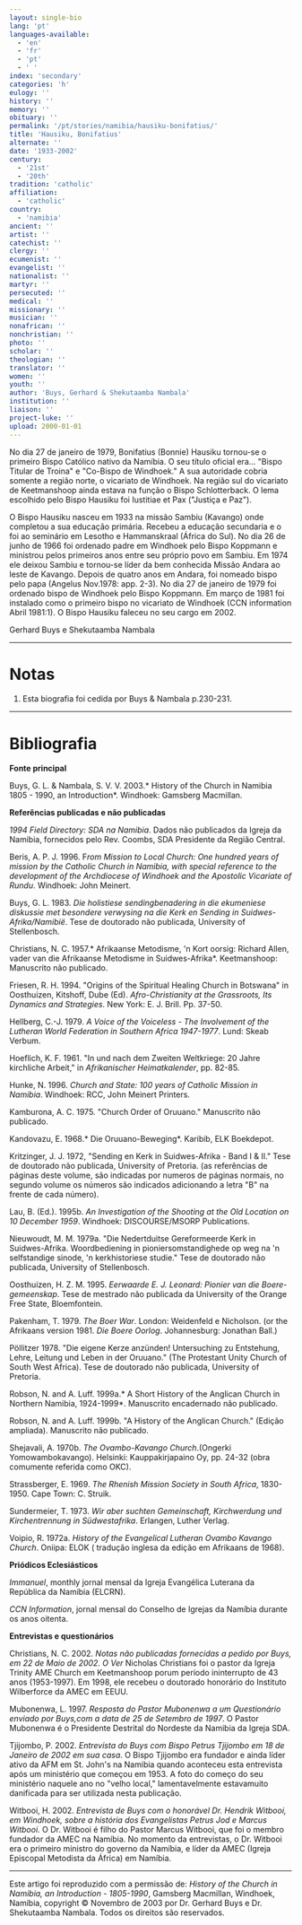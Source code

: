 ```yaml
---
layout: single-bio
lang: 'pt'
languages-available:
  - 'en'
  - 'fr'
  - 'pt'
  - ' '
index: 'secondary'
categories: 'h'
eulogy: ''
history: ''
memory: ''
obituary: ''
permalink: '/pt/stories/namibia/hausiku-bonifatius/'
title: 'Hausiku, Bonifatius'
alternate: ''
date: '1933-2002'
century:
  - '21st'
  - '20th'
tradition: 'catholic'
affiliation:
  - 'catholic'
country:
  - 'namibia'
ancient: ''
artist: ''
catechist: ''
clergy: ''
ecumenist: ''
evangelist: ''
nationalist: ''
martyr: ''
persecuted: ''
medical: ''
missionary: ''
musician: ''
nonafrican: ''
nonchristian: ''
photo: ''
scholar: ''
theologian: ''
translator: ''
women: ''
youth: ''
author: 'Buys, Gerhard & Shekutaamba Nambala'
institution: ''
liaison: ''
project-luke: ''
upload: 2000-01-01
---
```



No dia 27 de janeiro de 1979, Bonifatius (Bonnie) Hausiku tornou-se o primeiro Bispo Católico nativo da Namíbia. O seu título oficial era... "Bispo Titular de Troina" e "Co-Bispo de Windhoek." A sua autoridade cobria somente a região norte, o vicariato de Windhoek. Na região sul do vicariato de Keetmanshoop ainda estava na função o Bispo Schlotterback. O lema escolhido pelo Bispo Hausiku foi Iustitiae et Pax ("Justiça e Paz").

O Bispo Hausiku nasceu em 1933 na missão Sambiu (Kavango) onde completou a sua educação primária. Recebeu a educação secundaria e o foi ao seminário em Lesotho e Hammanskraal (África do Sul). No dia 26 de junho de 1966 foi ordenado padre em Windhoek pelo Bispo Koppmann e ministrou pelos primeiros anos entre seu próprio povo em Sambiu. Em 1974 ele deixou Sambiu e tornou-se líder da bem conhecida Missão Andara ao leste de Kavango. Depois de quatro anos em Andara, foi nomeado bispo pelo papa (Angelus Nov.1978: app. 2-3). No dia 27 de janeiro de 1979 foi ordenado bispo de Windhoek pelo Bispo Koppmann. Em março de 1981 foi instalado como o primeiro bispo no vicariato de Windhoek (CCN information  Abril 1981:1). O Bispo Hausiku faleceu no seu cargo em 2002.

Gerhard Buys e Shekutaamba Nambala

---

# Notas

1. Esta biografia foi cedida por Buys & Nambala p.230-231.

---

# Bibliografia

**Fonte principal**

Buys, G. L. & Nambala, S. V. V. 2003.* History of the Church in Namibia 1805 - 1990, an Introduction*. Windhoek: Gamsberg Macmillan.

**Referências publicadas e não publicadas**

*1994 Field Directory: SDA na Namibia*. Dados não publicados da Igreja da Namibia, fornecidos pelo Rev. Coombs, SDA Presidente da Região Central.

Beris, A. P. J. 1996. F*rom Mission to Local Church: One hundred years of mission by the Catholic Church in Namibia, with special reference to the development of the Archdiocese of Windhoek and the Apostolic Vicariate of Rundu*. Windhoek: John Meinert.

Buys, G. L. 1983. *Die holistiese sendingbenadering in die ekumeniese diskussie met besondere verwysing na die Kerk en Sending in Suidwes-Afrika/Namibië*. Tese de doutorado não publicada, University of Stellenbosch.

Christians, N. C. 1957.* Afrikaanse Metodisme, 'n Kort oorsig: Richard Allen, vader van die Afrikaanse Metodisme in Suidwes-Afrika*. Keetmanshoop: Manuscrito não publicado.

Friesen, R. H. 1994. "Origins of the Spiritual Healing Church in Botswana" in Oosthuizen, Kitshoff, Dube (Ed). *Afro-Christianity at the Grassroots, Its Dynamics and Strategies*. New York: E. J. Brill. Pp. 37-50.

Hellberg, C.-J. 1979. *A Voice of the Voiceless - The Involvement of the Lutheran World Federation in Southern Africa 1947-1977*. Lund: Skeab Verbum.

Hoeflich, K. F. 1961. "In und nach dem Zweiten Weltkriege: 20 Jahre kirchliche Arbeit," in *Afrikanischer Heimatkalender*, pp. 82-85.

Hunke, N. 1996. *Church and State: 100 years of Catholic Mission in Namibia*. Windhoek: RCC, John Meinert Printers.

Kamburona, A. C. 1975. "Church Order of Oruuano." Manuscrito não publicado.

Kandovazu, E. 1968.* Die Oruuano-Beweging*. Karibib, ELK Boekdepot.

Kritzinger, J. J. 1972, "Sending en Kerk in Suidwes-Afrika - Band I & II." Tese de doutorado não publicada, University of Pretoria. (as referências de páginas deste volume, são indicadas por numeros de páginas normais, no segundo volume os números são indicados adicionando a letra "B" na frente de cada número).

Lau, B. (Ed.). 1995b. *An Investigation of the Shooting at the Old Location on 10 December 1959*. Windhoek: DISCOURSE/MSORP Publications.

Nieuwoudt, M. M. 1979a. "Die Nedertduitse Gereformeerde Kerk in Suidwes-Afrika. Woordbediening in pioniersomstandighede op weg na 'n selfstandige sinode, 'n kerkhistoriese studie." Tese de doutorado não publicada, University of  Stellenbosch.

Oosthuizen, H. Z. M. 1995. *Eerwaarde E. J. Leonard: Pionier van die Boere-gemeenskap*. Tese de mestrado não publicada da University of the Orange Free State, Bloemfontein.

Pakenham, T. 1979. *The Boer War*. London: Weidenfeld e Nicholson. (or the Afrikaans version 1981. *Die Boere Oorlog*. Johannesburg: Jonathan Ball.)

Pöllitzer 1978. "Die eigene Kerze anzünden! Untersuching zu Entstehung, Lehre, Leitung und Leben in der Oruuano." (The Protestant Unity Church of South West Africa). Tese de doutorado não publicada, University of Pretoria.

Robson, N. and A. Luff. 1999a.* A Short History of the Anglican Church in Northern Namibia, 1924-1999*. Manuscrito encadernado não publicado.

Robson, N. and A. Luff. 1999b. "A History of the Anglican Church." (Edição ampliada). Manuscrito não publicado.

Shejavali, A. 1970b. *The Ovambo-Kavango Church*.(Ongerki Yomowambokavango). Helsinki: Kauppakirjapaino Oy, pp. 24-32 (obra comumente referida como OKC).

Strassberger, E. 1969. *The Rhenish Mission Society in South Africa*, 1830-1950. Cape Town: C. Struik.

Sundermeier, T. 1973. *Wir aber suchten Gemeinschaft, Kirchwerdung und Kirchentrennung in Südwestafrika*. Erlangen, Luther Verlag.

Voipio, R. 1972a. *History of the Evangelical Lutheran Ovambo Kavango Church*. Oniipa: ELOK ( tradução inglesa da edição em Afrikaans de 1968).

**Priódicos Eclesiásticos**

*Immanuel*, monthly jornal mensal da Igreja Evangélica Luterana da República da Namíbia (ELCRN).

*CCN Information*, jornal mensal do Conselho de Igrejas da Namíbia durante os anos oitenta.

**Entrevistas e questionários**

Christians, N. C. 2002. *Notas não publicadas fornecidas a pedido por Buys, em 22 de Maio de 2002. O Ver* Nicholas Christians foi o pastor da Igreja Trinity AME Church em Keetmanshoop porum período ininterrupto de 43 anos (1953-1997). Em 1998, ele recebeu o doutorado honorário do Instituto Wilberforce da AMEC em EEUU.

Mubonenwa, L. 1997. *Resposta do Pastor Mubonenwa a um  Questionário enviado por Buys,com a data de 25 de Setembro de 1997*. O Pastor Mubonenwa é o Presidente Destrital do Nordeste da Namibia da Igreja SDA.

Tjijombo, P. 2002. *Entrevista do Buys com Bispo Petrus Tjijombo em 18 de Janeiro de 2002 em sua casa*. O Bispo  Tjijombo era fundador e ainda líder ativo da AFM em St. John's na Namibia quando aconteceu esta entrevista após um ministério que começou em 1953. A foto do começo do seu ministério naquele ano no "velho local," lamentavelmente estavamuito danificada para ser utilizada nesta publicação.

Witbooi, H. 2002. *Entrevista de Buys com o honorável  Dr. Hendrik Witbooi, em Windhoek, sobre a história dos Evangelistas Petrus Jod e Marcus Witbooi*. O Dr. Witbooi é filho do Pastor Marcus Witbooi, que foi o membro fundador da AMEC na Namíbia. No momento da entrevistas, o Dr. Witbooi era o primeiro ministro do governo da Namíbia, e líder da AMEC (Igreja Episcopal Metodista da África) em Namíbia.

---

Este artigo foi reproduzido com a permissão de: *History of the Church in Namibia, an Introduction - 1805-1990*, Gamsberg Macmillan, Windhoek, Namíbia, copyright © Novembro de 2003 por Dr. Gerhard Buys e Dr. Shekutaamba Nambala. Todos os direitos são reservados.